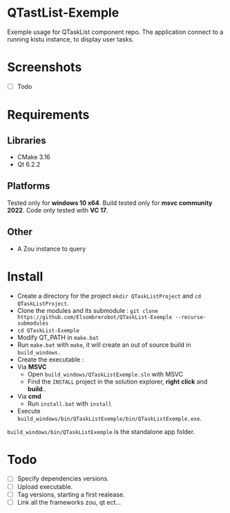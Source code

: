 # QTastList-Exemple
Exemple usage for QTaskList component repo.
The application connect to a running kistu instance, to display user tasks.

# Screenshots
* [ ] Todo

# Requirements

## Libraries

- CMake 3.16
- Qt 6.2.2

## Platforms

Tested only for **windows 10 x64**.
Build tested only for **msvc community 2022**.
Code only tested with **VC 17**.

## Other

- A Zou instance to query 

# Install

- Create a directory for the project `mkdir QTaskListProject` and `cd QTaskListProject`.
- Clone the modules and its submodule : `git clone https://github.com/Elsombrerobot/QTaskList-Exemple --recurse-submodules`
- `cd QTaskList-Exemple`
- Modify QT_PATH in `make.bat`
- Run `make.bat` with `make`, it will create an out of source build in `build_windows.`
- Create the executable : 
- Via **MSVC**
	- Open `build_windows/QTaskListExemple.sln` with MSVC
	- Find the `INSTALL` project in the solution explorer, **right click** and **build**.. 
- Via **cmd**
	- Run `install.bat` with `install`
- Execute `build_windows/bin/QTaskListExemple/bin/QTaskListExemple.exe`.

`build_windows/bin/QTaskListExemple` is the standalone app folder.

# Todo
* [ ] Specify dependencies versions.
* [ ] Upload executable.
* [ ] Tag versions, starting a first realease.
* [ ] Link all the frameworks zou, qt ect...